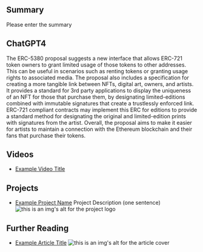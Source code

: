 ## Summary

Please enter the summary

## ChatGPT4

The ERC-5380 proposal suggests a new interface that allows ERC-721 token owners to grant limited usage of those tokens to other addresses. This can be useful in scenarios such as renting tokens or granting usage rights to associated media. The proposal also includes a specification for creating a more tangible link between NFTs, digital art, owners, and artists. It provides a standard for 3rd party applications to display the uniqueness of an NFT for those that purchase them, by designating limited-editions combined with immutable signatures that create a trustlessly enforced link. ERC-721 compliant contracts may implement this ERC for editions to provide a standard method for designating the original and limited-edition prints with signatures from the artist. Overall, the proposal aims to make it easier for artists to maintain a connection with the Ethereum blockchain and their fans that purchase their tokens.

## Videos

- [Example Video Title](https://www.youtube.com/watch?v=TDGq4aeevgY)

## Projects

- [Example Project Name](https://xxxx.xxx/xxxxx) Project Description (one sentence) ![this is an img's alt for the project logo](https://xxxx.xxx/project-logo.xxx)

## Further Reading

- [Example Article Title](https://xxxx.xxx/xxxxx) ![this is an img's alt for the article cover](https://xxxx.xxx/article-cover.xxx)
